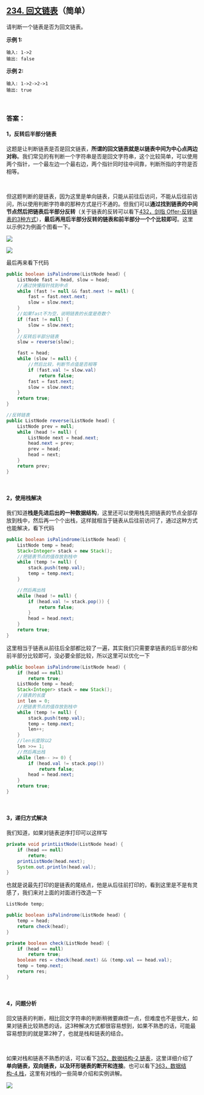 ## [234. 回文链表](https://leetcode-cn.com/problems/palindrome-linked-list/)（简单）

请判断一个链表是否为回文链表。

**示例 1:**

```
输入: 1->2
输出: false
```

**示例 2:**

```
输入: 1->2->2->1
输出: true
```

<br/>

### 答案：

#### 1，反转后半部分链表

这题是让判断链表是否是回文链表，**所谓的回文链表就是以链表中间为中心点两边对称**。我们常见的有判断一个字符串是否是回文字符串，这个比较简单，可以使用两个指针，一个最左边一个最右边，两个指针同时往中间靠，判断所指的字符是否相等。

<br>

但这题判断的是链表，因为这里是单向链表，只能从前往后访问，不能从后往前访问，所以使用判断字符串的那种方式是行不通的。但我们可以**通过找到链表的中间节点然后把链表后半部分反转**（关于链表的反转可以看下[432，剑指 Offer-反转链表的3种方式](http://mp.weixin.qq.com/s?__biz=MzU0ODMyNDk0Mw==&mid=2247488340&idx=1&sn=c3d6adc9f737672aab544931502dda2e&chksm=fb418074cc360962b46cb764068a5818f58bed6a4cd05ef61057823918d95f3a192550f02408&scene=21#wechat_redirect)），**最后再用后半部分反转的链表和前半部分一个个比较即可**。这里以示例2为例画个图看一下。

![](https://raw.githubusercontent.com/sdwwld/algorithms/master/img/leetcode/0234/640.png)

![](https://raw.githubusercontent.com/sdwwld/algorithms/master/img/leetcode/0234/641.png)

最后再来看下代码

```java
public boolean isPalindrome(ListNode head) {
    ListNode fast = head, slow = head;
    //通过快慢指针找到中点
    while (fast != null && fast.next != null) {
        fast = fast.next.next;
        slow = slow.next;
    }
    //如果fast不为空，说明链表的长度是奇数个
    if (fast != null) {
        slow = slow.next;
    }
    //反转后半部分链表
    slow = reverse(slow);

    fast = head;
    while (slow != null) {
        //然后比较，判断节点值是否相等
        if (fast.val != slow.val)
            return false;
        fast = fast.next;
        slow = slow.next;
    }
    return true;
}

//反转链表
public ListNode reverse(ListNode head) {
    ListNode prev = null;
    while (head != null) {
        ListNode next = head.next;
        head.next = prev;
        prev = head;
        head = next;
    }
    return prev;
}
```

<br>

#### 2，使用栈解决

我们知道**栈是先进后出的一种数据结构**，这里还可以使用栈先把链表的节点全部存放到栈中，然后再一个个出栈，这样就相当于链表从后往前访问了，通过这种方式也能解决，看下代码

```java
public boolean isPalindrome(ListNode head) {
    ListNode temp = head;
    Stack<Integer> stack = new Stack();
    //把链表节点的值存放到栈中
    while (temp != null) {
        stack.push(temp.val);
        temp = temp.next;
    }

    //然后再出栈
    while (head != null) {
        if (head.val != stack.pop()) {
            return false;
        }
        head = head.next;
    }
    return true;
}
```

这里相当于链表从前往后全部都比较了一遍，其实我们只需要拿链表的后半部分和前半部分比较即可，没必要全部比较，所以这里可以优化一下

```java
public boolean isPalindrome(ListNode head) {
    if (head == null)
        return true;
    ListNode temp = head;
    Stack<Integer> stack = new Stack();
    //链表的长度
    int len = 0;
    //把链表节点的值存放到栈中
    while (temp != null) {
        stack.push(temp.val);
        temp = temp.next;
        len++;
    }
    //len长度除以2
    len >>= 1;
    //然后再出栈
    while (len-- >= 0) {
        if (head.val != stack.pop())
            return false;
        head = head.next;
    }
    return true;
}
```

<br>

#### 3，递归方式解决

我们知道，如果对链表逆序打印可以这样写

```java
private void printListNode(ListNode head) {
    if (head == null)
        return;
    printListNode(head.next);
    System.out.println(head.val);
}
```

也就是说最先打印的是链表的尾结点，他是从后往前打印的，看到这里是不是有灵感了，我们来对上面的对面进行改造一下

```java
ListNode temp;

public boolean isPalindrome(ListNode head) {
    temp = head;
    return check(head);
}

private boolean check(ListNode head) {
    if (head == null)
        return true;
    boolean res = check(head.next) && (temp.val == head.val);
    temp = temp.next;
    return res;
}
```

<br>

#### 4，问题分析

回文链表的判断，相比回文字符串的判断稍微要麻烦一点，但难度也不是很大，如果对链表比较熟悉的话，这3种解决方式都很容易想到，如果不熟悉的话，可能最容易想到的就是第2种了，也就是栈和链表的结合。

<br>

如果对栈和链表不熟悉的话，可以看下[352，数据结构-2,链表](http://mp.weixin.qq.com/s?__biz=MzU0ODMyNDk0Mw==&mid=2247486243&idx=1&sn=708f4f6bfd2237ec6b5b6bf685d116a0&chksm=fb419803cc361115e10b3f578a60c19c2941ae7a8ad11b84b5ecac4a024e16892b8b49cea58c&scene=21#wechat_redirect)，这里详细介绍了**单向链表，双向链表，以及环形链表的断开和连接**。也可以看下[363，数据结构-4,栈](http://mp.weixin.qq.com/s?__biz=MzU0ODMyNDk0Mw==&mid=2247486485&idx=1&sn=b1a4a49c79703bd4fad69d8dfc40f097&chksm=fb419f35cc3616235c2b6a9c7839f0b5f3e52e80f3c9eec4b4dfd14d89915b6d990055bd4917&scene=21#wechat_redirect)，这里有对栈的一些简单介绍和实例讲解。





![](https://img-blog.csdnimg.cn/20200807155236311.png)

